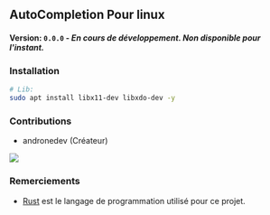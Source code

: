 ## AutoCompletion Pour linux

#### Version: `0.0.0` - *En cours de développement. Non disponible pour l'instant.*

### Installation
```bash
# Lib:
sudo apt install libx11-dev libxdo-dev -y

```

### Contributions
- andronedev (Créateur)
<a href="https://github.com/Heficience/autocompletion/graphs/contributors">
  <img src="https://contrib.rocks/image?repo=Heficience/autocompletion" />
</a>


### Remerciements
- [Rust](https://rust-lang.com/) est le langage de programmation utilisé pour ce projet.
